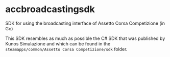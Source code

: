 # accbroadcastingsdk

SDK for using the broadcasting interface of Assetto Corsa Competizione (in Go)

This SDK resembles as much as possible the C# SDK that was published by Kunos Simulazione
and which can be found in the `steamapps/common/Assetto Corsa Competizione/sdk` folder.

